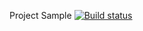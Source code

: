 Project Sample [![Build status](https://ci.appveyor.com/api/projects/status/3jo7r0kh3afdqy8e/branch/master?svg=true)](https://ci.appveyor.com/project/SergeyAver/api/branch/master)
